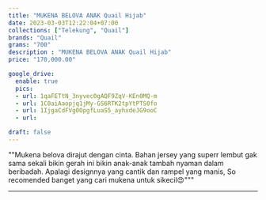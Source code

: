 ```yaml
---
title: "MUKENA BELOVA ANAK Quail Hijab"
date: 2023-03-03T12:22:04+07:00
collections: ["Telekung", "Quail"]
brands: "Quail"
grams: "700"
description : "MUKENA BELOVA ANAK Quail Hijab"
price: "170,000.00"

google_drive:
  enable: true
  pics:
  - url: 1qaFETtN_3nyvec0gAQF9ZqV-KEn0MQ-m
  - url: 1C0aiAaopjq1jMy-GS6RTK2tpYtPTS0fo
  - url: 1IjgaCdFVg0OpgfLuaS5_ayhxdeJG9ooC
  - url: 

draft: false
---
```


""Mukena belova dirajut dengan cinta. Bahan jersey yang superr lembut gak sama sekali bikin gerah ini bikin anak-anak tambah nyaman dalam beribadah. Apalagi designnya yang cantik dan rampel yang manis, So recomended banget yang cari mukena untuk sikecil😍"""

-------   
 

